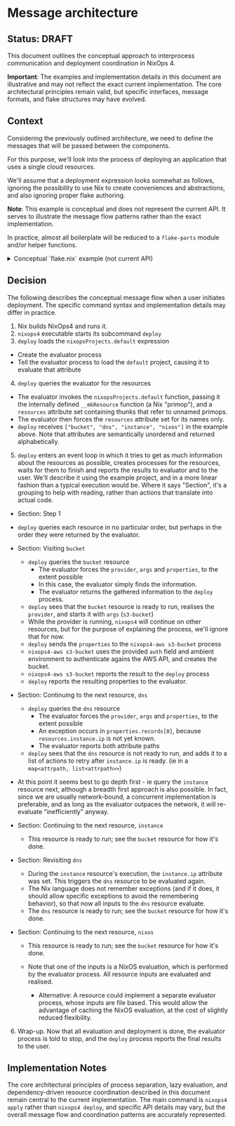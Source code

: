 # Message architecture

## Status: DRAFT

This document outlines the conceptual approach to interprocess communication and deployment coordination in NixOps 4.

**Important**: The examples and implementation details in this document are illustrative and may not reflect the exact current implementation. The core architectural principles remain valid, but specific interfaces, message formats, and flake structures may have evolved.

## Context

Considering the previously outlined architecture, we need to define the messages that will be passed between the components.

For this purpose, we'll look into the process of deploying an application that uses a single cloud resources.

We'll assume that a deployment expression looks somewhat as follows, ignoring the possibility to use Nix to create conveniences and abstractions, and also ignoring proper flake authoring.

**Note**: This example is conceptual and does not represent the current API. It serves to illustrate the message flow patterns rather than the exact implementation.

In practice, almost all boilerplate will be reduced to a `flake-parts` module and/or helper functions.

<details><summary>Conceptual `flake.nix` example (not current API)</summary>

```nix
{
  inputs.nixops4.url = "github:nixops4/nixops4";
  inputs.nixops4-aws.url = "github:nixops4/nixops4-aws";
  inputs.nixpkgs.url = "github:NixOS/nixpkgs/nixos-unstable";
  outputs = { self, nixops4 }:
    let
      # simplification to reduce document complexity: in practice, the deployer and deployed platforms may differ
      system = "x86_64-linux";
      pkgs = nixpkgs.legacyPackages.${system};

    in
    {
      apps.${system}.nixops.command = nixops4 + "/bin/nixops4";

      # This is not the final user interface, but the return value of something like
      # nixopsProjects.default = nixops4.lib.mkProject { } ./deployment.nix;
      nixopsProjects.default = { __mkResource, resources, ... }: {
        
        resources = {
          # __mkResource would not be called by the user, but by an expression in `inputs.nixops4-aws.lib`, which passes the `properties` along.
          bucket = __mkResource {
            provider = inputs.nixops4-aws.packages.${system}.nixops4-provider;
            args = ["s3-bucket"];
            properties = {
              auth = {
                # ...
              };
              name = "my-bucket";
              region = "us-west-1";
            };
          };

          instance = __mkResource {
            provider = inputs.nixops4-aws.packages.${system}.nixops4-provider;
            args = ["ec2-instance"];
            properties = {
              auth = {
                # ...
              };
              region = "us-west-1";
              instanceType = "t3.micro";
              # ...
            };
          };

          nixos = __mkResource {
            provider = inputs.nixops4.packages.${system}.nixops4-local-command;
            properties = {
              command = sshWrapper { # akin to https://docs.hercules-ci.com/hercules-ci-effects/reference/nix-functions/ssh
                destination = "root@${resources.instance.ip}";
                command = pkgs.writeScript "deploy-nixos" ''
                  ${(nixpkgs.lib.nixosSystem { modules = [
                      { services.myapp.settings.bucket = resources.bucket.url; }
                    ]; }).config.system.toplevel}/bin/apply
                '';
              };
            };
          };

          dns = __mkResource {
            provider = inputs.nixops4.packages.${system}.nixops4-aws;
            args = ["route53-record"];
            properties = {
              auth = {
                # ...
              };
              zone = "example.com";
              name = "myapp.example.com";
              type = "A";
              ttl = 300;
              records = [resources.instance.ip];
            };
          };
        };
      };
    };
}
```

</details>

## Decision

The following describes the conceptual message flow when a user initiates deployment. The specific command syntax and implementation details may differ in practice.

1. Nix builds NixOps4 and runs it.
2. `nixops4` executable starts its subcommand `deploy`
3. `deploy` loads the `nixopsProjects.default` expression
  - Create the evaluator process
  - Tell the evaluator process to load the `default` project, causing it to evaluate that attribute
4. `deploy` queries the evaluator for the resources
  - The evaluator invokes the `nixopsProjects.default` function, passing it the internally defined `__mkResource` function (a Nix "primop"), and a `resources` attribute set containing thunks that refer to unnamed primops.
  - The evaluator then forces the `resources` attribute set for its names only.
  - `deploy` receives `["bucket", "dns", "instance", "nixos"]` in the example above. Note that attributes are semantically unordered and returned alphabetically.
5. `deploy` enters an event loop in which it tries to get as much information about the resources as possible, creates processes for the resources, waits for them to finish and reports the results to evaluator and to the user. We'll describe it using the example project, and in a more linear fashion than a typical execution would be. Where it says "Section", it's a grouping to help with reading, rather than actions that translate into actual code.
  - Section: Step 1
  - `deploy` queries each resource in no particular order, but perhaps in the order they were returned by the evaluator.


  - Section: Visiting `bucket`
    - `deploy` queries the `bucket` resource
      - The evaluator forces the `provider`, `args` and `properties`, to the extent possible
      - In this case, the evaluator simply finds the information.
      - The evaluator returns the gathered information to the `deploy` process.
    - `deploy` sees that the `bucket` resource is ready to run, realises the `provider`, and starts it with `args` (`s3-bucket`)
    - While the provider is running, `nixops4` will continue on other resources, but for the purpose of explaining the process, we'll ignore that for now.
    - `deploy` sends the `properties` to the `nixops4-aws s3-bucket` process
    - `nixops4-aws s3-bucket` uses the provided `auth` field and ambient environment to authenticate agains the AWS API, and creates the bucket.
    - `nixops4-aws s3-bucket` reports the result to the `deploy` process
    - `deploy` reports the resulting properties to the evaluator.

  - Section: Continuing to the next resource, `dns`
    - `deploy` queries the `dns` resource
      - The evaluator forces the `provider`, `args` and `properties`, to the extent possible
      - An exception occurs in `properties.records[0]`, because `resources.instance.ip` is not yet known.
      - The evaluator reports both attribute paths
    - `deploy` sees that the `dns` resource is not ready to run, and adds it to a list of actions to retry after `instance.ip` is ready. (ie in a `map<attrpath, list<attrpath>>`)

  - At this point it seems best to go depth first - ie query the `instance` resource next, although a breadth first approach is also possible.
    In fact, since we are usually network-bound, a concurrent implementation is preferable, and as long as the evaluator outpaces the network, it will re-evaluate "inefficiently" anyway.

  - Section: Continuing to the next resource, `instance`
    - This resource is ready to run; see the `bucket` resource for how it's done.
  
  - Section: Revisiting `dns`
    - During the `instance` resource's execution, the `instance.ip` attribute was set.
      This triggers the `dns` resource to be evaluated again.
    - The Nix language does not remember exceptions (and if it does, it should allow specific exceptions to avoid the remembering behavior), so that now all inputs to the `dns` resource evaluate.
    - The `dns` resource is ready to run; see the `bucket` resource for how it's done.

  - Section: Continuing to the next resource, `nixos`
    - This resource is ready to run; see the `bucket` resource for how it's done.
    - Note that one of the inputs is a NixOS evaluation, which is performed by the evaluator process.
      All resource inputs are evaluated and realised.

      - Alternative: A resource could implement a separate evaluator process, whose inputs are file based.
        This would allow the advantage of caching the NixOS evaluation, at the cost of slightly reduced flexibility.

6. Wrap-up. Now that all evaluation and deployment is done, the evaluator process is told to stop, and the `deploy` process reports the final results to the user.

## Implementation Notes

The core architectural principles of process separation, lazy evaluation, and dependency-driven resource coordination described in this document remain central to the current implementation. The main command is `nixops4 apply` rather than `nixops4 deploy`, and specific API details may vary, but the overall message flow and coordination patterns are accurately represented.
